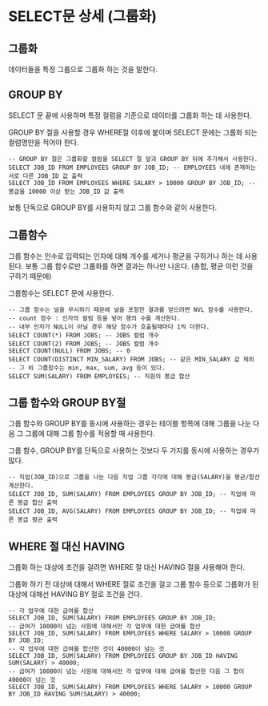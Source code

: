 # SELECT문 상세 (그룹화)

## 그룹화

데이터들을 특정 그룹으로 그룹화 하는 것을 말한다.

## GROUP BY

SELECT 문 끝에 사용하며 특정 컬럼을 기준으로 데이터를 그룹화 하는 데 사용한다.

GROUP BY 절을 사용할 경우 WHERE절 이후에 붙이며 SELECT 문에는 그룹화 되는 컬럼명만을 적어야 한다.

```plsql
-- GROUP BY 절은 그룹화할 컬럼을 SELECT 절 앞과 GROUP BY 뒤에 추가해서 사용한다.
SELECT JOB_ID FROM EMPLOYEES GROUP BY JOB_ID; -- EMPLOYEES 내에 존재하는 서로 다른 JOB_ID 값 출력
SELECT JOB_ID FROM EMPLOYEES WHERE SALARY > 10000 GROUP BY JOB_ID; -- 봉급을 10000 이상 받는 JOB_ID 값 출력
```

보통 단독으로 GROUP BY를 사용하지 않고 그룹 함수와 같이 사용한다.

## 그룹함수

그룹 함수는 인수로 입력되는 인자에 대해 개수를 세거나 평균을 구하거나 하는 데 사용된다. 보통 그룹 함수로만 그룹화를 하면 결과는 하나만 나온다. (총합, 평균 이런 것을 구하기 때문에)

그룹함수는 SELECT 문에 사용한다.

```plsql
-- 그룹 함수는 널을 무시하기 때문에 널을 포함한 결과를 얻으려면 NVL 함수를 사용한다.
-- count 함수 : 인자의 컬럼 등을 넣어 행의 수를 계산한다.
-- 내부 인자가 NULL이 아닐 경우 해당 함수가 호출될때마다 1씩 더한다.
SELECT COUNT(*) FROM JOBS; -- JOBS 컬럼 개수
SELECT COUNT(2) FROM JOBS; -- JOBS 컬럼 개수
SELECT COUNT(NULL) FROM JOBS; -- 0
SELECT COUNT(DISTINCT MIN_SALARY) FROM JOBS; -- 같은 MIN_SALARY 값 제외
-- 그 외 그룹함수는 min, max, sum, avg 등이 있다.
SELECT SUM(SALARY) FROM EMPLOYEES; -- 직원의 봉급 합산
```

## 그룹 함수와 GROUP BY절

그룹 함수와 GROUP BY를 동시에 사용하는 경우는 테이블 항목에 대해 그룹을 나눈 다음 그 그룹에 대해 그룹 함수를 적용할 때 사용한다.

그룹 함수, GROUP BY를 단독으로 사용하는 것보다 두 가지를 동시에 사용하는 경우가 많다.

```plsql
-- 직업(JOB_ID)으로 그룹을 나눈 다음 직업 그룹 각각에 대해 봉급(SALARY)을 평균/합산 계산한다.
SELECT JOB_ID, SUM(SALARY) FROM EMPLOYEES GROUP BY JOB_ID; -- 직업에 따른 봉급 합산 출력
SELECT JOB_ID, AVG(SALARY) FROM EMPLOYEES GROUP BY JOB_ID; -- 직업에 따른 봉급 평균 출력
```

## WHERE 절 대신 HAVING

그룹화 하는 대상에 조건을 걸려면 WHERE 절 대신 HAVING 절을 사용해야 한다.

그룹화 하기 전 대상에 대해서 WHERE 절로 조건을 걸고 그룹 함수 등으로 그룹화가 된 대상에 대해선 HAVING BY 절로 조건을 건다.

```plsql
-- 각 업무에 대한 급여를 합산
SELECT JOB_ID, SUM(SALARY) FROM EMPLOYEES GROUP BY JOB_ID;
-- 급여가 10000이 넘는 사원에 대해서만 각 업무에 대한 급여를 합산
SELECT JOB_ID, SUM(SALARY) FROM EMPLOYEES WHERE SALARY > 10000 GROUP BY JOB_ID;
-- 각 업무에 대한 급여를 합산한 것이 40000이 넘는 것
SELECT JOB_ID, SUM(SALARY) FROM EMPLOYEES GROUP BY JOB_ID HAVING SUM(SALARY) > 40000;
-- 급여가 10000이 넘는 사원에 대해서만 각 업무에 대해 급여를 합산한 다음 그 합이 40000이 넘는 것
SELECT JOB_ID, SUM(SALARY) FROM EMPLOYEES WHERE SALARY > 10000 GROUP BY JOB_ID HAVING SUM(SALARY) > 40000;
```